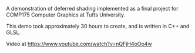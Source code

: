 A demonstration of deferred shading implemented as a final project for COMP175 Computer Graphics at Tufts University.

This demo took approximately 30 hours to create, and is written in C++ and GLSL.

Video at https://www.youtube.com/watch?v=nQFjH4oOo4w

